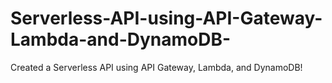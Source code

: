 # Serverless-API-using-API-Gateway-Lambda-and-DynamoDB-
Created a Serverless API using API Gateway, Lambda, and DynamoDB!
